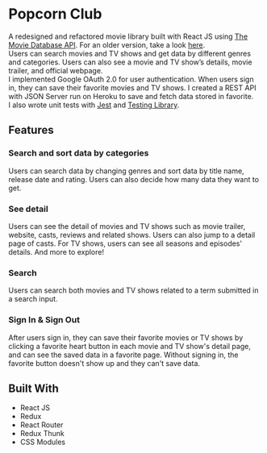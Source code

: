 # Popcorn Club



A redesigned and refactored movie library built with React JS using [The Movie Database API](https://www.themoviedb.org/documentation/api). For an older version, take a look [here](https://github.com/yumietzk/popcorn-club-old).  
Users can search movies and TV shows and get data by different genres and categories. Users can also see a movie and TV show’s details, movie trailer, and official webpage.  
I implemented Google OAuth 2.0 for user authentication. When users sign in, they can save their favorite movies and TV shows. I created a REST API with JSON Server run on Heroku to save and fetch data stored in favorite.  
I also wrote unit tests with [Jest](https://jestjs.io/) and [Testing Library](https://testing-library.com/).

## Features

### Search and sort data by categories  
Users can search data by changing genres and sort data by title name, release date and rating. Users can also decide how many data they want to get.  


### See detail  
Users can see the detail of movies and TV shows such as movie trailer, website, casts, reviews and related shows. Users can also jump to a detail page of casts. For TV shows, users can see all seasons and episodes' details. And more to explore!  


### Search  
Users can search both movies and TV shows related to a term submitted in a search input.  


### Sign In & Sign Out  
After users sign in, they can save their favorite movies or TV shows by clicking a favorite heart button in each movie and TV show's detail page, and can see the saved data in a favorite page. Without signing in, the favorite button doesn't show up and they can't save data.  


## Built With

- React JS
- Redux
- React Router
- Redux Thunk
- CSS Modules



